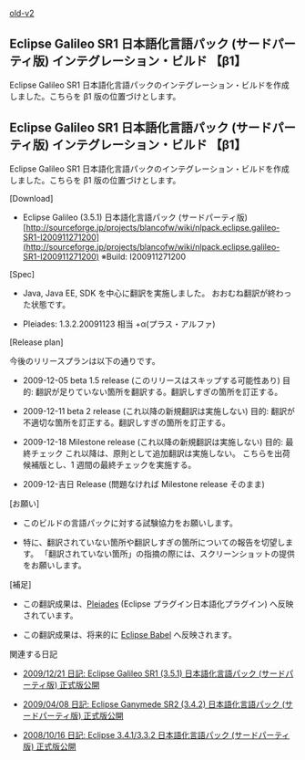 [old-v2](ig091127-orig.html)

## Eclipse Galileo SR1 日本語化言語パック (サードパーティ版) インテグレーション・ビルド 【β1】

Eclipse Galileo SR1 日本語化言語パックのインテグレーション・ビルドを作成しました。こちらを β1 版の位置づけとします。


## Eclipse Galileo SR1 日本語化言語パック (サードパーティ版) インテグレーション・ビルド 【β1】

Eclipse Galileo SR1 日本語化言語パックのインテグレーション・ビルドを作成しました。こちらを β1 版の位置づけとします。

[Download]


* Eclipse Galileo (3.5.1) 日本語化言語パック (サードパーティ版)
  [http://sourceforge.jp/projects/blancofw/wiki/nlpack.eclipse.galileo-SR1-I200911271200](http://sourceforge.jp/projects/blancofw/wiki/nlpack.eclipse.galileo-SR1-I200911271200)
  ※Build: I200911271200

[Spec]


* Java, Java EE, SDK を中心に翻訳を実施しました。
  おおむね翻訳が終わった状態です。
  
* Pleiades: 1.3.2.20091123 相当 +α(プラス・アルファ)

[Release plan]

今後のリリースプランは以下の通りです。


* 2009-12-05 beta 1.5 release (このリリースはスキップする可能性あり)
  目的: 翻訳が足りていない箇所を翻訳する。翻訳しすぎの箇所を訂正する。
  
* 2009-12-11 beta 2 release (これ以降の新規翻訳は実施しない)
  目的: 翻訳が不適切な箇所を訂正する。翻訳しすぎの箇所を訂正する。
  
* 2009-12-18 Milestone release (これ以降の新規翻訳は実施しない)
  目的: 最終チェック
  これ以降は、原則として追加翻訳は実施しない。
  こちらを出荷候補版とし、1 週間の最終チェックを実施する。
  
* 2009-12-吉日 Release (問題なければ Milestone release そのまま)

[お願い]


* このビルドの言語パックに対する試験協力をお願いします。
  
* 特に、翻訳されていない箇所や翻訳しすぎの箇所についての報告を切望します。
  「翻訳されていない箇所」の指摘の際には、スクリーンショットの提供をお願いします。

[補足]


* この翻訳成果は、[Pleiades](http://mergedoc.sourceforge.jp/pleiades.html) (Eclipse プラグイン日本語化プラグイン) へ反映されています。
  
* この翻訳成果は、将来的に [Eclipse Babel](http://www.eclipse.org/babel/) へ反映されます。 

関連する日記


* [2009/12/21 日記: Eclipse Galileo SR1 (3.5.1) 日本語化言語パック (サードパーティ版) 正式版公開](ig091221.html)
  
* [2009/04/08 日記: Eclipse Ganymede SR2 (3.4.2) 日本語化言語パック (サードパーティ版) 正式版公開](ig090408.html)
  
* [2008/10/16 日記: Eclipse 3.4.1/3.3.2 日本語化言語パック (サードパーティ版) 正式版公開](../2008/ig081016.html)